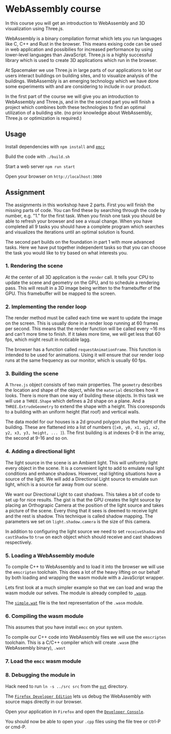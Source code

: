 # WebAssembly course

In this course you will get an introduction to WebAssembly and 3D visualization using Three.js.

WebAssembly is a binary compilation format which lets you run languages like C, C++ and Rust in the browser.
This means exising code can be used in web application and possibilies for increased performance by using lower-level languages than JavaScript.
Three.js is a highly successful library which is used to create 3D applications which run in the browser.

At Spacemaker we use Three.js in large parts of our applications to let our users interact buildings on
building sites, and to visualize analysis of the buildings. WebAssembly is an emerging technology
which we have done some experiments with and are considering to include in our product.

In the first part of the course we will give you an introduction to WebAssembly and Three.js, and in the
the second part you will finish a project which combines both these technologies to find an optimal
utilization of a building site. (no prior knowledge about WebAssembly, Three.js or optimization is required.)

## Usage

Install dependencies with `npm install` and [`emcc`](https://emscripten.org/docs/getting_started/downloads.html)

Build the code with `./build.sh`

Start a web server `npm run start`

Open your browser on `http://localhost:3000`

## Assignment

The assignments in this workshop have 2 parts. First you will finish the
missing parts of code. You can find these by searching through the code by
number, e.g. "1." for the first task. When you finish one task you should be
able to refresh your browser and see a visual change. When you have completed
all 9 tasks you should have a complete program which searches and visualizes
the iterations until an optimal solution is found.

The second part builds on the foundation in part 1 with more advanced tasks.
Here we have put together independent tasks so that you can choose the task
you would like to try based on what interests you.

### 1. Rendering the scene

At the center of all 3D application is the `render` call. It tells your CPU
to update the scene and geometry on the GPU, and to schedule a rendering pass.
This will result in a 3D image being written to the framebuffer of the GPU.
This framebuffer will be mapped to the screen.

### 2. Implementing the render loop

The render method must be called each time we want to update the image on
the screen. This is usually done in a render loop running at 60 frames per
second. This means that the render function will be called every ~16 ms
and can't more time to finish. If it takes more time, we will get
less that 60 fps, which might result in noticable lagg.

The browser has a function called `requestAnimationFrame`. This function
is intended to be used for animations. Using it will ensure that our
render loop runs at the same frequency as our monitor, which is usually
60 fps.

### 3. Building the scene

A `Three.js` object consists of two main properties. The `geometry`
describes the location and shape of the object, while the `material`
describes how it looks. There is more than one way of building these
objects. In this task we will use a `THREE.Shape` which defines
a 2d shape on a plane. And a `THREE.ExtrudeGeometry` to extend the shape
with a height. This cooresponds to a building with an uniform height (flat roof) and vertical
walls.

The data model for our houses is a 2d ground polygon plus the height
of the building. These are flattened into a list of numbers
(`[x0, y0, x1, y1, x2, y2, x3, y3, height, ... ]`). The first building
is at indexes 0-8 in the array, the second at 9-16 and so on.

### 4. Adding a directional light

The light source in the scene is an Ambient light. This will uniformly
light every object in the scene. It is a convenient light to add to emulate
real light conditions and enhance shadows. However, real lighting situations
have a source of the light. We will add a Directional Light source to emulate
sun light, which is a source far away from our scene.

We want our Directional Light to cast shadows. This takes a bit of code to
set up for nice results. The gist is that the GPU creates the light source
by placing an Orthograpic Camera at the position of the light source and takes
a picture of the scene. Every thing that it sees is deemed to receive light
and the rest is shadow. This technique is called shadow mapping.
The parameters we set on `light.shadow.camera` is the size of this camera.

In addition to configuring the light source we need to set `receiveShadow`
and `castShadow` to `true` on each object which should receive and cast
shadows respectively.

### 5. Loading a WebAssembly module

To compile C++ to WebAssembly and to load it into the browser we will use
the `emscripten` toolchain. This does a lot of the heavy lifting on our behalf
by both loading and wrapping the wasm module with a JavaScript wrapper.

Lets first look at a much simpler example so that we can load and wrap the wasm
module our selves. The module is already compiled to [`.wasm`](src/simple/simple.wasm).

The [`simple.wat`](src/simple/simple.wat) file is the text representation of the `.wasm` module.

### 6. Compiling the wasm module

This assumes that you have install `emcc` on your system.

To compile our C++ code into WebAssembly files we will use the `emscripten`
toolchain. This is a C/C++ compiler which will create `.wasm`
(the WebAssembly binary), `.wast`

### 7. Load the `emcc` wasm module

### 8. Debugging the module in

Hack need to run `ln -s ../src src` from the [`out`](out) directory.

The [`Firefox Developer Edition`](https://www.mozilla.org/nb-NO/firefox/developer/)
lets us debug the WebAssembly with source maps directly in our browser.

Open your application in `Firefox` and open the [`Developer Console`](https://developer.mozilla.org/en-US/docs/Tools/Web_Console/Opening_the_Web_Console).

You should now be able to open your `.cpp` files using the file tree or ctrl-P or cmd-P.
